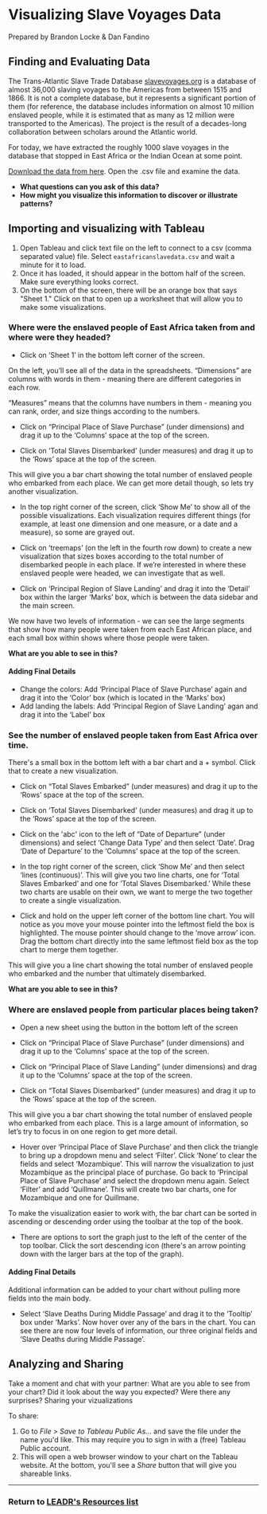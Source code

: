 # Visualizing Slave Voyages Data
Prepared by Brandon Locke & Dan Fandino

## Finding and Evaluating Data
The Trans-Atlantic Slave Trade Database [slavevoyages.org](http://slavevoyages.org) is a database of almost 36,000 slaving voyages to the Americas from between 1515 and 1866. It is not a complete database, but it represents a significant portion of them (for reference, the database includes information on almost 10 million enslaved people, while it is estimated that as many as 12 million were transported to the Americas). The project is the result of a decades-long collaboration between scholars around the Atlantic world.

For today, we have extracted the roughly 1000 slave voyages in the database that stopped in East Africa or the Indian Ocean at some point.

[Download the data from here](https://drive.google.com/open?id=0B-7f1MDpI5isaklDQWpiUHNhem8). Open the .csv file and examine the data.

* **What questions can you ask of this data?**
* **How might you visualize this information to discover or illustrate patterns?**

## Importing and visualizing with Tableau
1. Open Tableau and click text file on the left to connect to a csv (comma separated value) file. Select `eastafricanslavedata.csv` and wait a minute for it to load.
1. Once it has loaded, it should appear in the bottom half of the screen. Make sure everything looks correct.
1. On the bottom of the screen, there will be an orange box that says "Sheet 1." Click on that to open up a worksheet that will allow you to make some visualizations.

### Where were the enslaved people of East Africa taken from and where were they headed?
* Click on ‘Sheet 1’ in the bottom left corner of the screen.

On the left, you’ll see all of the data in the spreadsheets. “Dimensions” are columns with words in them - meaning there are different categories in each row.
 
“Measures” means that the columns have numbers in them - meaning you can rank, order, and size things according to the numbers.

* Click on “Principal Place of Slave Purchase” (under dimensions) and drag it up to the ‘Columns’ space at the top of the screen.

* Click on ‘Total Slaves Disembarked’ (under measures) and drag it up to the ‘Rows’ space at the top of the screen.

This will give you a bar chart showing the total number of enslaved people who embarked from each place. We can get more detail though, so lets try another visualization.

* In the top right corner of the screen, click ‘Show Me’ to show all of the possible visualizations. Each visualization requires different things (for example, at least one dimension and one measure, or a date and a measure), so some are grayed out.

* Click on ‘treemaps’ (on the left in the fourth row down) to create a new visualization that sizes boxes according to the total number of disembarked people in each place. If we’re interested in where these enslaved people were headed, we can investigate that as well.

* Click on ‘Principal Region of Slave Landing’ and drag it into the ‘Detail’ box within the larger ‘Marks’ box, which is between the data sidebar and the main screen.

We now have two levels of information - we can see the large segments that show how many people were taken from each East African place, and each small box within shows where those people were taken. 

**What are you able to see in this?**

#### Adding Final Details

* Change the colors: Add ‘Principal Place of Slave Purchase’ again and drag it into the ‘Color’ box (which is located in the ‘Marks’ box)
* Add landing the labels: Add ‘Principal Region of Slave Landing’ agan and drag it into the ‘Label’ box

### See the number of enslaved people taken from East Africa over time.

There's a small box in the bottom left with a bar chart and a + symbol. Click that to create a new visualization.

* Click on “Total Slaves Embarked” (under measures) and drag it up to the ‘Rows’ space at the top of the screen.

* Click on ‘Total Slaves Disembarked’ (under measures) and drag it up to the ‘Rows’ space at the top of the screen.

* Click on the 'abc' icon to the left of “Date of Departure” (under dimensions) and select ‘Change Data Type’ and then select ‘Date’. Drag ‘Date of Departure’ to the ‘Columns’ space at the top of the screen. 

* In the top right corner of the screen, click ‘Show Me’ and then select ‘lines (continuous)’. This will give you two line charts, one for ‘Total Slaves Embarked’ and one for ‘Total Slaves Disembarked.’ While these two charts are usable on their own, we want to merge the two together to create a single visualization. 

* Click and hold on the upper left corner of the bottom line chart. You will notice as you move your mouse pointer into the leftmost field the box is highlighted. The mouse pointer should change to the ‘move arrow’ icon. Drag the bottom chart directly into the same leftmost field box as the top chart to merge them together. 

This will give you a line chart showing the total number of enslaved people who embarked and the number that ultimately disembarked. 

**What are you able to see in this?**


### Where are enslaved people from particular places being taken?

* Open a new sheet using the button in the bottom left of the screen

* Click on “Principal Place of Slave Purchase” (under dimensions) and drag it up to the ‘Columns’ space at the top of the screen.

* Click on “Principal Place of Slave Landing” (under dimensions) and drag it up to the ‘Columns’ space at the top of the screen.

* Click on “Total Slaves Disembarked” (under measures) and drag it up to the ‘Rows’ space at the top of the screen.

This will give you a bar chart showing the total number of enslaved people who embarked from each place. This is a large amount of information, so let’s try to focus in on one region to get more detail.

* Hover over ‘Principal Place of Slave Purchase’ and then click the triangle to bring up a dropdown menu and select ‘Filter’. Click ‘None’ to clear the fields and select ‘Mozambique’. This will narrow the visualization to just Mozambique as the principal place of purchase. Go back to ‘Principal Place of Slave Purchase’ and select the dropdown menu again. Select ‘Filter’ and add ‘Quillmane’. This will create two bar charts, one for Mozambique and one for Quillmane. 

To make the visualization easier to work with, the bar chart can be sorted in ascending or descending order using the toolbar at the top of the book. 

* There are options to sort the graph just to the left of the center of the top toolbar. Click the sort descending icon (there's an arrow pointing down with the larger bars at the top of the graph).

#### Adding Final Details

Additional information can be added to your chart without pulling more fields into the main body. 

* Select ‘Slave Deaths During Middle Passage’ and drag it to the ‘Tooltip’ box under ‘Marks’. Now hover over any of the bars in the chart. You can see there are now four levels of information, our three original fields and ‘Slave Deaths during Middle Passage’.

## Analyzing and Sharing
Take a moment and chat with your partner:
What are you able to see from your chart? Did it look about the way you expected? Were there any surprises? Sharing your vizualizations

To share:

1. Go to *File > Save to Tableau Public As...* and save the file under the name you'd like. This may require you to sign in with a (free) Tableau Public account.
1. This will open a web browser window to your chart on the Tableau website. At the bottom, you'll see a *Share* button that will give you shareable links.

-----
### Return to [LEADR's Resources list](https://github.com/leadr-msu/resources)
